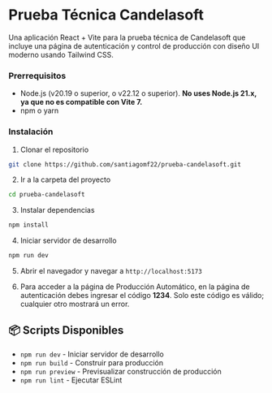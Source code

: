 # Prueba Técnica Candelasoft

Una aplicación React + Vite para la prueba técnica de Candelasoft que incluye una página de autenticación y control de producción con diseño UI moderno usando Tailwind CSS.

### Prerrequisitos
- Node.js (v20.19 o superior, o v22.12 o superior). **No uses Node.js 21.x, ya que no es compatible con Vite 7.**
- npm o yarn

### Instalación

1. Clonar el repositorio
```bash
git clone https://github.com/santiagomf22/prueba-candelasoft.git
```

2. Ir a la carpeta del proyecto
```bash
cd prueba-candelasoft
```

3. Instalar dependencias
```bash
npm install
```

4. Iniciar servidor de desarrollo
```bash
npm run dev
```

5. Abrir el navegador y navegar a `http://localhost:5173`

6. Para acceder a la página de Producción Automático, en la página de autenticación debes ingresar el código **1234**. Solo este código es válido; cualquier otro mostrará un error.

## 📦 Scripts Disponibles

- `npm run dev` - Iniciar servidor de desarrollo
- `npm run build` - Construir para producción
- `npm run preview` - Previsualizar construcción de producción
- `npm run lint` - Ejecutar ESLint

